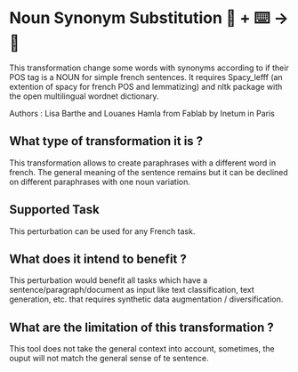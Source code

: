 # Noun Synonym Substitution 🦎  + ⌨️ → 🐍


This transformation change some words with synonyms according to if their POS tag is a NOUN for simple french sentences. It requires Spacy_lefff (an extention of spacy for french POS and lemmatizing) and nltk package with the open multilingual wordnet dictionary.

Authors : Lisa Barthe and Louanes Hamla from Fablab by Inetum in Paris

## What type of transformation it is ?
This transformation allows to create paraphrases with a different word in french. The general meaning of the sentence remains but it can be declined on different paraphrases with one noun variation.

## Supported Task

This perturbation can be used for any French task.

## What does it intend to benefit ?

This perturbation would benefit all tasks which have a sentence/paragraph/document as input like text classification, text generation, etc. that requires synthetic data augmentation / diversification.

## What are the limitation of this transformation ?
This tool does not take the general context into account, sometimes, the ouput will not match the general sense of te sentence.